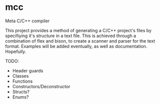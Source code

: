 # mcc
Meta C/C++ compiler

This project provides a method of generating a C/C++ project's files by specifiying it's structure in a text file.
This is achieved through a combination of flex and bison, to create a scanner and parser for the text format.
Examples will be added eventually, as well as documentation. Hopefully.

TODO:
* Header guards
* Classes
* Functions
* Constructors/Deconstructor
* Structs?
* Enums?
